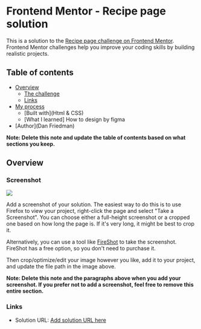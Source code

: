 # Frontend Mentor - Recipe page solution

This is a solution to the [Recipe page challenge on Frontend Mentor](https://www.frontendmentor.io/challenges/recipe-page-KiTsR8QQKm). Frontend Mentor challenges help you improve your coding skills by building realistic projects. 

## Table of contents

- [Overview](#overview)
  - [The challenge](https://www.frontendmentor.io/challenges/recipe-page-KiTsR8QQKm) 
  - [Links](https://matrix1984.github.io/recipe-page/)
- [My process](#my-process)
  - [Built with](Html & CSS)
  - [What I learned] How to design by figma 
- [Author](Dan Friedman) 

**Note: Delete this note and update the table of contents based on what sections you keep.**

## Overview

### Screenshot

![](./Solution.png)

Add a screenshot of your solution. The easiest way to do this is to use Firefox to view your project, right-click the page and select "Take a Screenshot". You can choose either a full-height screenshot or a cropped one based on how long the page is. If it's very long, it might be best to crop it.

Alternatively, you can use a tool like [FireShot](https://getfireshot.com/) to take the screenshot. FireShot has a free option, so you don't need to purchase it. 

Then crop/optimize/edit your image however you like, add it to your project, and update the file path in the image above.

**Note: Delete this note and the paragraphs above when you add your screenshot. If you prefer not to add a screenshot, feel free to remove this entire section.**

### Links

- Solution URL: [Add solution URL here](https://matrix1984.github.io/recipe-page/)  